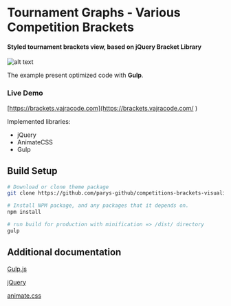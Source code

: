 # Tournament Graphs - Various Competition Brackets
#### Styled tournament brackets view, based on jQuery Bracket Library

![alt text](https://github.com/parys-github/tournament-brackets/blob/master/screenshot.png "Screenshot")


The example present optimized code with **Gulp**.

### Live Demo

[https://brackets.vajracode.com](https://brackets.vajracode.com/ )

Implemented libraries:
* jQuery
* AnimateCSS
* Gulp

## Build Setup

``` bash
# Download or clone theme package
git clone https://github.com/parys-github/competitions-brackets-visualisation.git

# Install NPM package, and any packages that it depends on.
npm install

# run build for production with minification => /dist/ directory
gulp

```

## Additional documentation

[Gulp.js](https://gulpjs.com/)

[jQuery](https://jquery.com/)

[animate.css](https://daneden.github.io/animate.css/)





